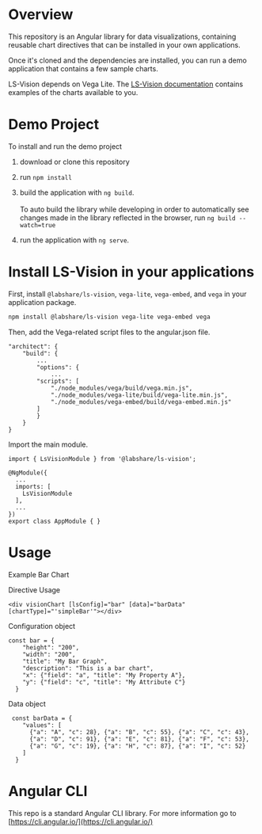 # Overview

This repository is an Angular library for data visualizations, containing reusable chart directives that can be installed in your own applications.

Once it's cloned and the dependencies are installed, you can run a demo application that contains a few sample charts.

LS-Vision depends on Vega Lite. The [LS-Vision documentation](https://github.com/LabShare/ls-vision/docs/LsVision-UserGuide.docx) contains examples of the
charts available to you.

# Demo Project

To install and run the demo project

1. download or clone this repository
2. run `npm install`
3. build the application with `ng build`.<br /><br />To auto build the library while developing in order to automatically see changes made in the library
   reflected in the browser, run `ng build --watch=true`

4. run the application with `ng serve`.

# Install LS-Vision in your applications

First, install `@labshare/ls-vision`, `vega-lite`, `vega-embed`, and `vega` in your application package.

```bash
npm install @labshare/ls-vision vega-lite vega-embed vega
```

Then, add the Vega-related script files to the angular.json file.

```
"architect": {
    "build": {
        ...
        "options": {
            ...
        "scripts": [
            "./node_modules/vega/build/vega.min.js",
            "./node_modules/vega-lite/build/vega-lite.min.js",
            "./node_modules/vega-embed/build/vega-embed.min.js"
        ]
        }
    }
}
```

Import the main module.

```
import { LsVisionModule } from '@labshare/ls-vision';

@NgModule({
  ...
  imports: [
    LsVisionModule
  ],
  ...
})
export class AppModule { }
```

# Usage

Example Bar Chart

Directive Usage

```
<div visionChart [lsConfig]="bar" [data]="barData" [chartType]="'simpleBar'"></div>
```

Configuration object

```
const bar = {
    "height": "200",
    "width": "200",
    "title": "My Bar Graph",
    "description": "This is a bar chart",
    "x": {"field": "a", "title": "My Property A"},
    "y": {"field": "c", "title": "My Attribute C"}
  }
```

Data object

```
 const barData = {
    "values": [
      {"a": "A", "c": 28}, {"a": "B", "c": 55}, {"a": "C", "c": 43},
      {"a": "D", "c": 91}, {"a": "E", "c": 81}, {"a": "F", "c": 53},
      {"a": "G", "c": 19}, {"a": "H", "c": 87}, {"a": "I", "c": 52}
    ]
  }
```

# Angular CLI

This repo is a standard Angular CLI library. For more information go to [https://cli.angular.io/](https://cli.angular.io/)
